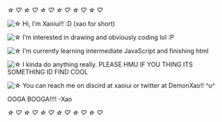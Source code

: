*☆* *♡* *☆* *♡* *☆* *♡* *☆* *♡* *☆* *♡* *☆* *♡*

![*☆*](https://xaoiui.neocities.org/Limestar.gif) Hi, I’m Xaoiui!! :D (xao for short)

![*☆*](https://xaoiui.neocities.org/Limestar.gif) I’m interested in drawing and obviously coding lol :P

![*☆*](https://xaoiui.neocities.org/Limestar.gif) I’m currently learning intermediate JavaScript and finishing html

![*☆*](https://xaoiui.neocities.org/Limestar.gif) I kinda do anything really. PLEASE HMU IF YOU THING ITS SOMETHING ID FIND COOL

![*☆*](https://xaoiui.neocities.org/Limestar.gif) You can reach me on discird at xaoiui or twitter at DemonXao!! ^u^

<!---
0p3rat0r666/0p3rat0r666 is a ✨ special ✨ repository because its `README.md` (this file) appears on your GitHub profile.
You can click the Preview link to take a look at your changes.
--->
OOGA BOOGA!!!!
-Xao

*☆* *♡* *☆* *♡* *☆* *♡* *☆* *♡* *☆* *♡* *☆* *♡*
